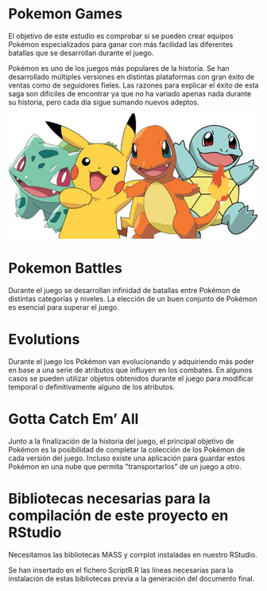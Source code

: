 # Pokemon Games

El objetivo de este estudio es comprobar si se pueden crear equipos Pokémon especializados para ganar con más facilidad las diferentes batallas que se desarrollan durante el juego.

Pokémon es uno de los juegos más populares de la historia. Se han desarrollado múltiples versiones en distintas plataformas con gran éxito de ventas como de seguidores fieles. Las razones para explicar el éxito de esta saga son difíciles de encontrar ya que no ha variado apenas nada durante su historia, pero cada día sigue sumando nuevos adeptos.

![Imagen Bulbasaur Charizard Pikachu y Squirtle](https://github.com/OpenScienceGames/Games/blob/master/images/main_pokemon.jpg)

# Pokemon Battles

Durante el juego se desarrollan infinidad de batallas entre Pokémon de distintas categorías y niveles. La elección de un buen conjunto de Pokémon es esencial para superar el juego. 

# Evolutions

Durante el juego los Pokémon van evolucionando y adquiriendo más poder en base a una serie de atributos que influyen en los combates. En algunos casos se pueden utilizar objetos obtenidos durante el juego para modificar temporal o definitivamente alguno de los atributos.

# Gotta Catch Em’ All

Junto a la finalización de la historia del juego, el principal objetivo de Pokémon es la posibilidad de completar la colección de los Pokémon de cada versión del juego. Incluso existe una aplicación para guardar estos Pokémon en una nube que permita "transportarlos" de un juego a otro.

# Bibliotecas necesarias para la compilación de este proyecto en RStudio

Necesitamos las bibliotecas MASS y corrplot instaladas en nuestro RStudio.

Se han insertado en el fichero ScriptR.R las líneas necesarias para la instalación de estas bibliotecas previa a la generación del documento final.

